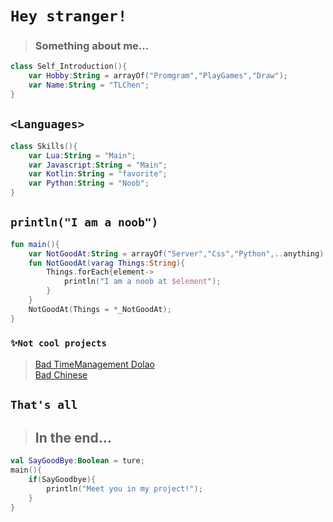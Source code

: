 # `Hey stranger!`
> ### Something about me...
```kotlin
class Self_Introduction(){
    var Hobby:String = arrayOf("Promgram","PlayGames","Draw");
    var Name:String = "TLChen";
}
```
## `<Languages>` 
```kotlin
class Skills(){
    var Lua:String = "Main"; 
    var Javascript:String = "Main";
    var Kotlin:String = "favorite";
    var Python:String = "Noob";
}
```
## `println("I am a noob")`
```kotlin
fun main(){
    var NotGoodAt:String = arrayOf("Server","Css","Python",..anything)
    fun NotGoodAt(varag Things:String){
        Things.forEach{element->
            println("I am a noob at $element");
        }
    }
    NotGoodAt(Things = *_NotGoodAt);
}
```
### `✨Not cool projects`
> [Bad TimeManagement Dolao](https://github.com/TLcut/TimeManageDolao)  
> [Bad Chinese](https://github.com/TLcut/Chinese)
    
## `That's all`
> ## In the end...
```kotlin
val SayGoodBye:Boolean = ture;
main(){
    if(SayGoodbye){
        println("Meet you in my project!");
    }
}
``` 
